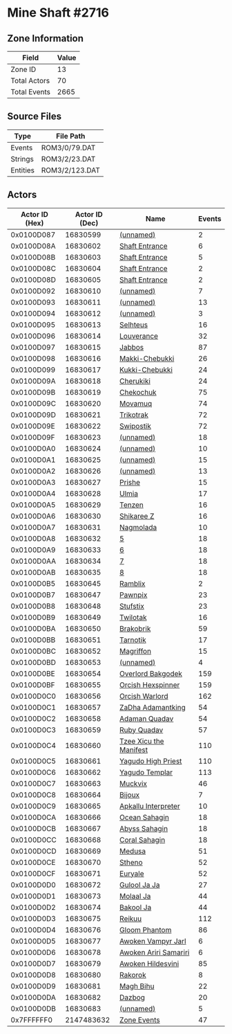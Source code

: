 # Mine Shaft #2716

## Zone Information

| Field        |   Value |
|--------------|---------|
| Zone ID      |      13 |
| Total Actors |      70 |
| Total Events |    2665 |

## Source Files

| Type     | File Path      |
|----------|----------------|
| Events   | ROM3/0/79.DAT  |
| Strings  | ROM3/2/23.DAT  |
| Entities | ROM3/2/123.DAT |

## Actors

| Actor ID (Hex)   |   Actor ID (Dec) | Name                                                                     |   Events |
|------------------|------------------|--------------------------------------------------------------------------|----------|
| 0x0100D087       |         16830599 | [(unnamed)](./16830599/)                                                 |        2 |
| 0x0100D08A       |         16830602 | [Shaft Entrance](./16830602%20-%20Shaft%20Entrance/)                     |        6 |
| 0x0100D08B       |         16830603 | [Shaft Entrance](./16830603%20-%20Shaft%20Entrance/)                     |        5 |
| 0x0100D08C       |         16830604 | [Shaft Entrance](./16830604%20-%20Shaft%20Entrance/)                     |        2 |
| 0x0100D08D       |         16830605 | [Shaft Entrance](./16830605%20-%20Shaft%20Entrance/)                     |        2 |
| 0x0100D092       |         16830610 | [(unnamed)](./16830610/)                                                 |        7 |
| 0x0100D093       |         16830611 | [(unnamed)](./16830611/)                                                 |       13 |
| 0x0100D094       |         16830612 | [(unnamed)](./16830612/)                                                 |        3 |
| 0x0100D095       |         16830613 | [Selhteus](./16830613%20-%20Selhteus/)                                   |       16 |
| 0x0100D096       |         16830614 | [Louverance](./16830614%20-%20Louverance/)                               |       32 |
| 0x0100D097       |         16830615 | [Jabbos](./16830615%20-%20Jabbos/)                                       |       87 |
| 0x0100D098       |         16830616 | [Makki-Chebukki](./16830616%20-%20Makki-Chebukki/)                       |       26 |
| 0x0100D099       |         16830617 | [Kukki-Chebukki](./16830617%20-%20Kukki-Chebukki/)                       |       24 |
| 0x0100D09A       |         16830618 | [Cherukiki](./16830618%20-%20Cherukiki/)                                 |       24 |
| 0x0100D09B       |         16830619 | [Chekochuk](./16830619%20-%20Chekochuk/)                                 |       75 |
| 0x0100D09C       |         16830620 | [Movamuq](./16830620%20-%20Movamuq/)                                     |       74 |
| 0x0100D09D       |         16830621 | [Trikotrak](./16830621%20-%20Trikotrak/)                                 |       72 |
| 0x0100D09E       |         16830622 | [Swipostik](./16830622%20-%20Swipostik/)                                 |       72 |
| 0x0100D09F       |         16830623 | [(unnamed)](./16830623/)                                                 |       18 |
| 0x0100D0A0       |         16830624 | [(unnamed)](./16830624/)                                                 |       10 |
| 0x0100D0A1       |         16830625 | [(unnamed)](./16830625/)                                                 |       15 |
| 0x0100D0A2       |         16830626 | [(unnamed)](./16830626/)                                                 |       13 |
| 0x0100D0A3       |         16830627 | [Prishe](./16830627%20-%20Prishe/)                                       |       15 |
| 0x0100D0A4       |         16830628 | [Ulmia](./16830628%20-%20Ulmia/)                                         |       17 |
| 0x0100D0A5       |         16830629 | [Tenzen](./16830629%20-%20Tenzen/)                                       |       16 |
| 0x0100D0A6       |         16830630 | [Shikaree Z](./16830630%20-%20Shikaree%20Z/)                             |       16 |
| 0x0100D0A7       |         16830631 | [Nagmolada](./16830631%20-%20Nagmolada/)                                 |       10 |
| 0x0100D0A8       |         16830632 | [5](./16830632%20-%205/)                                                 |       18 |
| 0x0100D0A9       |         16830633 | [6](./16830633%20-%206/)                                                 |       18 |
| 0x0100D0AA       |         16830634 | [7](./16830634%20-%207/)                                                 |       18 |
| 0x0100D0AB       |         16830635 | [8](./16830635%20-%208/)                                                 |       18 |
| 0x0100D0B5       |         16830645 | [Ramblix](./16830645%20-%20Ramblix/)                                     |        2 |
| 0x0100D0B7       |         16830647 | [Pawnpix](./16830647%20-%20Pawnpix/)                                     |       23 |
| 0x0100D0B8       |         16830648 | [Stufstix](./16830648%20-%20Stufstix/)                                   |       23 |
| 0x0100D0B9       |         16830649 | [Twilotak](./16830649%20-%20Twilotak/)                                   |       16 |
| 0x0100D0BA       |         16830650 | [Brakobrik](./16830650%20-%20Brakobrik/)                                 |       59 |
| 0x0100D0BB       |         16830651 | [Tarnotik](./16830651%20-%20Tarnotik/)                                   |       17 |
| 0x0100D0BC       |         16830652 | [Magriffon](./16830652%20-%20Magriffon/)                                 |       15 |
| 0x0100D0BD       |         16830653 | [(unnamed)](./16830653/)                                                 |        4 |
| 0x0100D0BE       |         16830654 | [Overlord Bakgodek](./16830654%20-%20Overlord%20Bakgodek/)               |      159 |
| 0x0100D0BF       |         16830655 | [Orcish Hexspinner](./16830655%20-%20Orcish%20Hexspinner/)               |      159 |
| 0x0100D0C0       |         16830656 | [Orcish Warlord](./16830656%20-%20Orcish%20Warlord/)                     |      162 |
| 0x0100D0C1       |         16830657 | [ZaDha Adamantking](./16830657%20-%20ZaDha%20Adamantking/)               |       54 |
| 0x0100D0C2       |         16830658 | [Adaman Quadav](./16830658%20-%20Adaman%20Quadav/)                       |       54 |
| 0x0100D0C3       |         16830659 | [Ruby Quadav](./16830659%20-%20Ruby%20Quadav/)                           |       57 |
| 0x0100D0C4       |         16830660 | [Tzee Xicu the Manifest](./16830660%20-%20Tzee%20Xicu%20the%20Manifest/) |      110 |
| 0x0100D0C5       |         16830661 | [Yagudo High Priest](./16830661%20-%20Yagudo%20High%20Priest/)           |      110 |
| 0x0100D0C6       |         16830662 | [Yagudo Templar](./16830662%20-%20Yagudo%20Templar/)                     |      113 |
| 0x0100D0C7       |         16830663 | [Muckvix](./16830663%20-%20Muckvix/)                                     |       46 |
| 0x0100D0C8       |         16830664 | [Bijoux](./16830664%20-%20Bijoux/)                                       |        7 |
| 0x0100D0C9       |         16830665 | [Apkallu Interpreter](./16830665%20-%20Apkallu%20Interpreter/)           |       10 |
| 0x0100D0CA       |         16830666 | [Ocean Sahagin](./16830666%20-%20Ocean%20Sahagin/)                       |       18 |
| 0x0100D0CB       |         16830667 | [Abyss Sahagin](./16830667%20-%20Abyss%20Sahagin/)                       |       18 |
| 0x0100D0CC       |         16830668 | [Coral Sahagin](./16830668%20-%20Coral%20Sahagin/)                       |       18 |
| 0x0100D0CD       |         16830669 | [Medusa](./16830669%20-%20Medusa/)                                       |       51 |
| 0x0100D0CE       |         16830670 | [Stheno](./16830670%20-%20Stheno/)                                       |       52 |
| 0x0100D0CF       |         16830671 | [Euryale](./16830671%20-%20Euryale/)                                     |       52 |
| 0x0100D0D0       |         16830672 | [Gulool Ja Ja](./16830672%20-%20Gulool%20Ja%20Ja/)                       |       27 |
| 0x0100D0D1       |         16830673 | [Molaal Ja](./16830673%20-%20Molaal%20Ja/)                               |       44 |
| 0x0100D0D2       |         16830674 | [Bakool Ja](./16830674%20-%20Bakool%20Ja/)                               |       44 |
| 0x0100D0D3       |         16830675 | [Reikuu](./16830675%20-%20Reikuu/)                                       |      112 |
| 0x0100D0D4       |         16830676 | [Gloom Phantom](./16830676%20-%20Gloom%20Phantom/)                       |       86 |
| 0x0100D0D5       |         16830677 | [Awoken Vampyr Jarl](./16830677%20-%20Awoken%20Vampyr%20Jarl/)           |        6 |
| 0x0100D0D6       |         16830678 | [Awoken Ariri Samariri](./16830678%20-%20Awoken%20Ariri%20Samariri/)     |        6 |
| 0x0100D0D7       |         16830679 | [Awoken Hildesvini](./16830679%20-%20Awoken%20Hildesvini/)               |       85 |
| 0x0100D0D8       |         16830680 | [Rakorok](./16830680%20-%20Rakorok/)                                     |        8 |
| 0x0100D0D9       |         16830681 | [Magh Bihu](./16830681%20-%20Magh%20Bihu/)                               |       22 |
| 0x0100D0DA       |         16830682 | [Dazbog](./16830682%20-%20Dazbog/)                                       |       20 |
| 0x0100D0DB       |         16830683 | [(unnamed)](./16830683/)                                                 |        5 |
| 0x7FFFFFF0       |       2147483632 | [Zone Events](./Zone%20Events/)                                          |       47 |